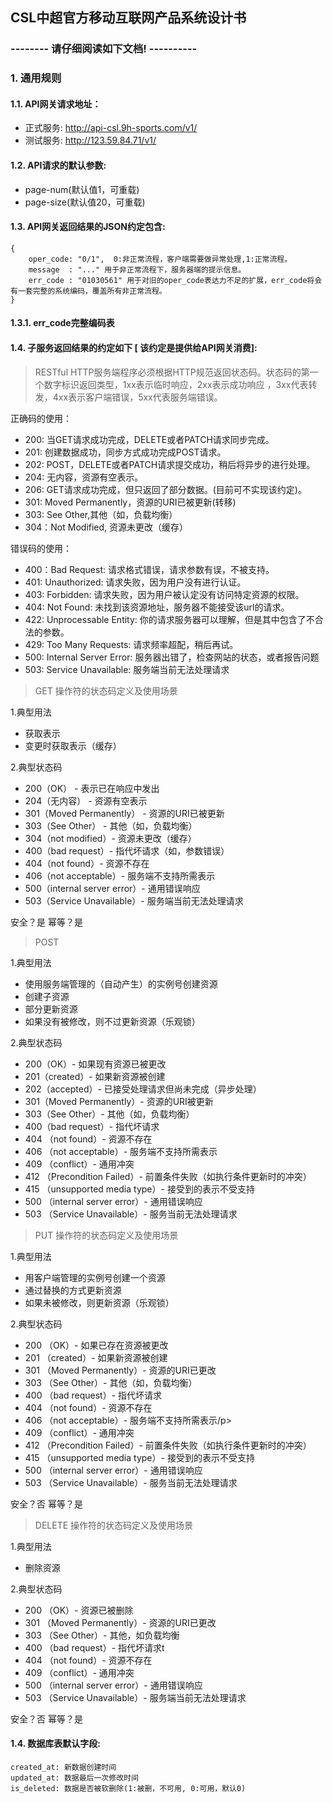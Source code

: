 ## CSL中超官方移动互联网产品系统设计书

### -------- 请仔细阅读如下文档! ----------

### 1. 通用规则 

#### 1.1. API网关请求地址：

* 正式服务: http://api-csl.9h-sports.com/v1/
* 测试服务: http://123.59.84.71/v1/

#### 1.2. API请求的默认参数:  

* page-num(默认值1，可重载)
* page-size(默认值20，可重载) 

#### 1.3. API网关返回结果的JSON约定包含:

```
{
	oper_code: "0/1",  0:非正常流程，客户端需要做异常处理,1:正常流程。
	message  : "..." 用于非正常流程下，服务器端的提示信息。
	err_code : "01030561" 用于对旧的oper_code表达力不足的扩展，err_code将会有一套完整的系统编码，覆盖所有非正常流程。
}
```
#### 1.3.1. err_code完整编码表


#### 1.4. 子服务返回结果的约定如下 [ 该约定是提供给API网关消费]:

>RESTful HTTP服务端程序必须根据HTTP规范返回状态码。状态码的第一个数字标识返回类型，1xx表示临时响应，2xx表示成功响应 ，3xx代表转发，4xx表示客户端错误，5xx代表服务端错误。

正确码的使用：
* 200: 当GET请求成功完成，DELETE或者PATCH请求同步完成。
* 201: 创建数据成功，同步方式成功完成POST请求。
* 202: POST，DELETE或者PATCH请求提交成功，稍后将异步的进行处理。
* 204: 无内容，资源有空表示。
* 206: GET请求成功完成，但只返回了部分数据。(目前可不实现该约定)。
* 301: Moved Permanently，资源的URI已被更新(转移)
* 303: See Other,其他（如，负载均衡）
* 304：Not Modified, 资源未更改（缓存）

错误码的使用：
* 400：Bad Request: 请求格式错误，请求参数有误，不被支持。
* 401: Unauthorized: 请求失败，因为用户没有进行认证。
* 403: Forbidden: 请求失败，因为用户被认定没有访问特定资源的权限。
* 404: Not Found: 未找到该资源地址，服务器不能接受该url的请求。
* 422: Unprocessable Entity: 你的请求服务器可以理解，但是其中包含了不合法的参数。
* 429: Too Many Requests: 请求频率超配，稍后再试。
* 500: Internal Server Error: 服务器出错了，检查网站的状态，或者报告问题
* 503: Service Unavailable: 服务端当前无法处理请求

> GET 操作符的状态码定义及使用场景

1.典型用法
* 获取表示
* 变更时获取表示（缓存）

2.典型状态码
* 200（OK） - 表示已在响应中发出
* 204（无内容） - 资源有空表示
* 301（Moved Permanently） - 资源的URI已被更新
* 303（See Other） - 其他（如，负载均衡）
* 304（not modified）- 资源未更改（缓存）
* 400（bad request）- 指代坏请求（如，参数错误）
* 404（not found）- 资源不存在
* 406（not acceptable）- 服务端不支持所需表示
* 500（internal server error）- 通用错误响应
* 503（Service Unavailable）- 服务端当前无法处理请求

安全？是 幂等？是

> POST

1.典型用法
* 使用服务端管理的（自动产生）的实例号创建资源
* 创建子资源
* 部分更新资源
* 如果没有被修改，则不过更新资源（乐观锁）

2.典型状态码
* 200（OK）- 如果现有资源已被更改
* 201（created）- 如果新资源被创建
* 202（accepted）- 已接受处理请求但尚未完成（异步处理）
* 301（Moved Permanently）- 资源的URI被更新
* 303（See Other）- 其他（如，负载均衡）
* 400（bad request）- 指代坏请求
* 404 （not found）- 资源不存在
* 406 （not acceptable）- 服务端不支持所需表示
* 409 （conflict）- 通用冲突
* 412 （Precondition Failed）- 前置条件失败（如执行条件更新时的冲突）
* 415 （unsupported media type）- 接受到的表示不受支持
* 500 （internal server error）- 通用错误响应
* 503 （Service Unavailable）- 服务当前无法处理请求

> PUT 操作符的状态码定义及使用场景

1.典型用法
* 用客户端管理的实例号创建一个资源
* 通过替换的方式更新资源
* 如果未被修改，则更新资源（乐观锁）

2.典型状态码
* 200 （OK）- 如果已存在资源被更改
* 201 （created）- 如果新资源被创建
* 301 （Moved Permanently）- 资源的URI已更改
* 303 （See Other）- 其他（如，负载均衡）
* 400 （bad request）- 指代坏请求
* 404 （not found）- 资源不存在
* 406 （not acceptable）- 服务端不支持所需表示/p>
* 409 （conflict）- 通用冲突
* 412 （Precondition Failed）- 前置条件失败（如执行条件更新时的冲突）
* 415 （unsupported media type）- 接受到的表示不受支持
* 500 （internal server error）- 通用错误响应
* 503 （Service Unavailable）- 服务当前无法处理请求

安全？否 幂等？是

> DELETE 操作符的状态码定义及使用场景

1.典型用法
* 删除资源

2.典型状态码
* 200 （OK）- 资源已被删除
* 301 （Moved Permanently）- 资源的URI已更改
* 303 （See Other）- 其他，如负载均衡
* 400 （bad request）- 指代坏请求t
* 404 （not found）- 资源不存在
* 409 （conflict）- 通用冲突
* 500 （internal server error）- 通用错误响应
* 503 （Service Unavailable）- 服务端当前无法处理请求

安全？否 幂等？是

#### 1.4. 数据库表默认字段:

	created_at: 新数据创建时间
	updated_at: 数据最后一次修改时间
	is_deleted: 数据是否被软删除(1:被删，不可用, 0:可用，默认0)



